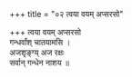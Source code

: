 +++
title = "०२ त्वया वयम् अप्सरसो"

+++
त्वया वयम् अप्सरसो  
गन्धर्वांश् चातयामसि ।  
अजशृङ्ग्य् अज रक्षः  
सर्वान् गन्धेन नाशय ॥